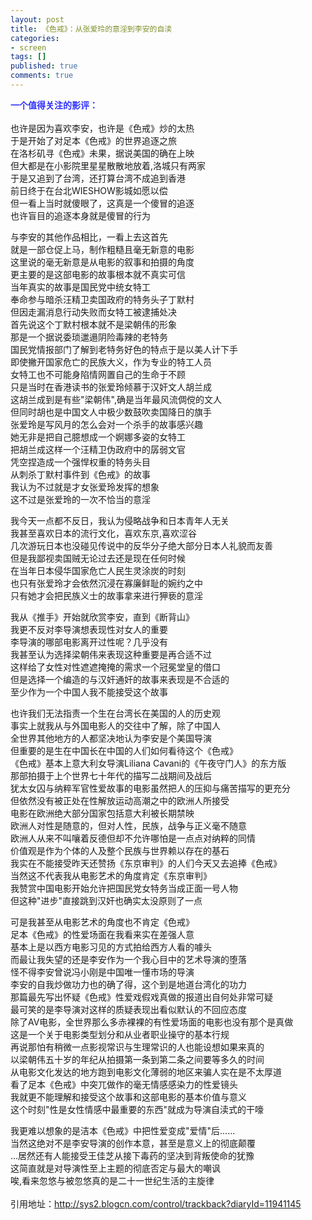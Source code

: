 ```yaml
---
layout: post
title: 《色戒》：从张爱玲的意淫到李安的自渎
categories:
- screen
tags: []
published: true
comments: true
---
```

<p><p><font color="#3333ff"><strong>一个值得关注的影评：</strong></font><br />&nbsp;<br />也许是因为喜欢李安，也许是《色戒》炒的太热<br />于是开始了对足本《色戒》的世界追逐之旅<br />在洛杉矶寻《色戒》未果，据说美国的确在上映<br />但大都是在小影院里星星散散地放着,洛城只有两家<br />于是又追到了台湾，还打算台湾不成追到香港<br />前日终于在台北WIESHOW影城如愿以偿<br />但一看上当时就傻眼了，这真是一个傻冒的追逐<br />也许盲目的追逐本身就是傻冒的行为</p>
<p>与李安的其他作品相比，一看上去这首先<br />就是一部仓促上马，制作粗糙且毫无新意的电影<br />这里说的毫无新意是从电影的叙事和拍摄的角度<br />更主要的是这部电影的故事根本就不真实可信<br />当年真实的故事是国民党中统女特工<br />奉命参与暗杀汪精卫卖国政府的特务头子丁默村<br />但因走漏消息行动失败而女特工被逮捕处决<br />首先说这个丁默村根本就不是梁朝伟的形象<br />那是一个据说委琐邋遢阴险毒辣的老特务<br />国民党情报部门了解到老特务好色的特点于是以美人计下手<br />即使撇开国家危亡的民族大义，作为专业的特工人员<br />女特工也不可能身陷情网置自己的生命于不顾<br />只是当时在香港读书的张爱玲倾慕于汉奸文人胡兰成<br />这胡兰成到是有些"梁朝伟",确是当年最风流倜傥的文人<br />但同时胡也是中国文人中极少数鼓吹卖国降日的旗手<br />张爱玲是写风月的怎么会对一个杀手的故事感兴趣<br />她无非是把自己臆想成一个婀娜多姿的女特工<br />把胡兰成这样一个汪精卫伪政府中的孱弱文官<br />凭空捏造成一个强悍权重的特务头目<br />从刺杀丁默村事件到《色戒》的故事<br />我认为不过就是才女张爱玲发挥的想象<br />这不过是张爱玲的一次不恰当的意淫</p>
<p>我今天一点都不反日，我认为侵略战争和日本青年人无关<br />我甚至喜欢日本的流行文化，喜欢东京,喜欢涩谷<br />几次游玩日本也没碰见传说中的反华分子绝大部分日本人礼貌而友善<br />但是我鄙视卖国贼无论过去还是现在任何时候<br />在当年日本侵华国家危亡人民生灵涂炭的时刻<br />也只有张爱玲才会依然沉浸在寡廉鲜耻的婉约之中<br />只有她才会把民族义士的故事拿来进行狎亵的意淫</p>
<p>我从《推手》开始就欣赏李安，直到《断背山》<br />我更不反对李导演想表现性对女人的重要<br />李导演的哪部电影离开过性呢？几乎没有<br />我甚至认为选择梁朝伟来表现这种重要是再合适不过<br />这样给了女性对性遮遮掩掩的需求一个冠冕堂皇的借口<br />但是选择一个编造的与汉奸通奸的故事来表现是不合适的<br />至少作为一个中国人我不能接受这个故事</p>
<p>也许我们无法指责一个生在台湾长在美国的人的历史观<br />事实上就我从与外国电影人的交往中了解，除了中国人<br />全世界其他地方的人都坚决地认为李安是个美国导演<br />但重要的是生在中国长在中国的人们如何看待这个《色戒》<br />《色戒》基本上意大利女导演Liliana Cavani的《午夜守门人》的东方版<br />那部拍摄于上个世界七十年代的描写二战期间及战后<br />犹太女囚与纳粹军官性爱故事的电影虽然把人的压抑与痛苦描写的更充分<br />但依然没有被正处在性解放运动高潮之中的欧洲人所接受<br />电影在欧洲绝大部分国家包括意大利被长期禁映<br />欧洲人对性是随意的，但对人性，民族，战争与正义毫不随意<br />欧洲人从来不叫嚷着反德但却不允许哪怕是一点点对纳粹的同情<br />价值观是作为个体的人及整个民族与世界赖以存在的基石<br />我实在不能接受昨天还赞扬《东京审判》的人们今天又去追捧《色戒》<br />当然这不代表我从电影艺术的角度肯定《东京审判》<br />我赞赏中国电影开始允许把国民党女特务当成正面一号人物<br />但这种"进步"直接跳到汉奸也确实太没原则了一点</p>
<p>可是我甚至从电影艺术的角度也不肯定《色戒》<br />足本《色戒》的性爱场面在我看来实在差强人意<br />基本上是以西方电影习见的方式拍给西方人看的噱头<br />而最让我失望的还是李安作为一个我心目中的艺术导演的堕落<br />怪不得李安曾说冯小刚是中国唯一懂市场的导演<br />李安的自我炒做功力也的确了得，这个到是地道台湾化的功力<br />那篇最先写出怀疑《色戒》性爱戏假戏真做的报道出自何处非常可疑<br />最可笑的是李导演对这样的质疑表现出看似默认的不回应态度<br />除了AV电影，全世界那么多赤裸裸的有性爱场面的电影也没有那个是真做<br />这是一个关于电影类型划分和从业者职业操守的基本行规<br />再说那怕有稍微一点影视常识与生理常识的人也能设想如果来真的<br />以梁朝伟五十岁的年纪从拍摄第一条到第二条之间要等多久的时间<br />从电影文化发达的地方跑到电影文化薄弱的地区来骗人实在是不太厚道<br />看了足本《色戒》中突兀做作的毫无情感感染力的性爱镜头<br />我就更不能理解和接受这个故事和这部电影的基本价值与意义<br />这个时刻"性是女性情感中最重要的东西"就成为导演自渎式的干嚎</p>
<p>我更难以想象的是洁本《色戒》中把性爱变成"爱情"后......<br />当然这绝对不是李安导演的创作本意，甚至是意义上的彻底颠覆<br />...居然还有人能接受王佳芝从接下毒药的坚决到背叛使命的犹豫<br />这简直就是对导演性至上主题的彻底否定与最大的嘲讽<br />唉,看来忽悠与被忽悠真的是二十一世纪生活的主旋律<br /><br />引用地址：<span><a href="http://sys2.blogcn.com/control/trackback?diaryId=11941145">http://sys2.blogcn.com/control/trackback?diaryId=11941145</a></span></p></p>
